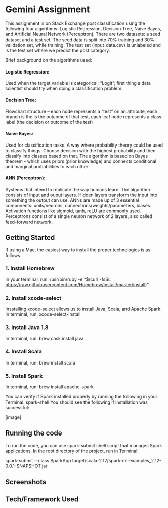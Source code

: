 # Gemini Assignment

This assignment is on Stack Exchange post classification using the following four algorithms: Logistic Regression, Decision 
Tree, Naive Bayes, and Artificial Neural Network (Perceptron). 
There are two datasets: a seed dataset and a test set. The seed data is split into 70% training and 30% validation set, while
training. The test set (input_data.csv) is unlabeled and is the test set where we predict the post category. 

Brief background on the algorithms used:
#### Logistic Regression:
Used when the target variable is categorical; “Logit”; first thing a data scientist should try when doing a 
classification problem.
#### Decision Tree: 
Flowchart structure – each node represents a “test” on an attribute, each branch is the is the outcome of that test, each 
leaf node represents a class label (the decision or outcome of the test)
#### Naive Bayes:
Used for classification tasks. A way where probability theory could be used to classify things. 
Choose decision with the highest probability and then classify into classes based on that. The algorithm is based on 
Bayes theorem - which uses priors (prior knowledge) and connects conditional and marginal probabilities to each other
#### ANN (Perceptron):
Systems that intend to replicate the way humans learn. The algorithm consists of input and ouput layers. Hidden layers 
transform the input into something the output can use. 
ANNs are made up of 3 essential components: units/neurons, connections/weights/parameters, biases. 
Activation functions like sigmoid, tanh, reLU are commonly used. Perceptrons consist of a single neuron network of 2 layers, 
also called feed-forward network.


## Getting Started

If using a Mac, the easiest way to install the proper technologies is as follows. 

### 1. Install Homebrew
In your terminal, run: 
/usr/bin/ruby -e “$(curl -fsSL https://raw.githubusercontent.com/Homebrew/install/master/install)”

### 2. Install xcode-select 
Insstalling xcode-select allows us to install Java, Scala, and Apache Spark. In terminal, run:
xcode-select-install

### 3. Install Java 1.8
In terminal, run:
brew cask install java

### 4. Install Scala
In terminal, run:
brew install scala

### 5. Install Spark
In terminal, run:
brew install apache-spark

You can verify if Spark installed properly by running the following in your Terminal: 
spark-shell
You should see the following if installation was successful: 

[image]



## Running the code

To run the code, you can use spark-submit shell script that manages Spark applications.
In the root directory of the project, run in Terminal: 

spark-submit --class SparkApp target/scala-2.12/spark-ml-examples_2.12-0.0.1-SNAPSHOT.jar


## Screenshots


## Tech/Framework Used



